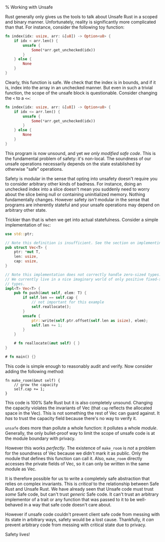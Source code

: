 % Working with Unsafe

Rust generally only gives us the tools to talk about Unsafe Rust in a scoped and
binary manner. Unfortunately, reality is significantly more complicated than
that. For instance, consider the following toy function:

```rust
fn index(idx: usize, arr: &[u8]) -> Option<u8> {
    if idx < arr.len() {
        unsafe {
            Some(*arr.get_unchecked(idx))
        }
    } else {
        None
    }
}
```

Clearly, this function is safe. We check that the index is in bounds, and if it
is, index into the array in an unchecked manner. But even in such a trivial
function, the scope of the unsafe block is questionable. Consider changing the
`<` to a `<=`:

```rust
fn index(idx: usize, arr: &[u8]) -> Option<u8> {
    if idx <= arr.len() {
        unsafe {
            Some(*arr.get_unchecked(idx))
        }
    } else {
        None
    }
}
```

This program is now unsound, and yet *we only modified safe code*. This is the
fundamental problem of safety: it's non-local. The soundness of our unsafe
operations necessarily depends on the state established by otherwise
"safe" operations.

Safety is modular in the sense that opting into unsafety doesn't require you
to consider arbitrary other kinds of badness. For instance, doing an unchecked
index into a slice doesn't mean you suddenly need to worry about the slice being
null or containing uninitialized memory. Nothing fundamentally changes. However
safety *isn't* modular in the sense that programs are inherently stateful and
your unsafe operations may depend on arbitrary other state.

Trickier than that is when we get into actual statefulness. Consider a simple
implementation of `Vec`:

```rust
use std::ptr;

// Note this definition is insufficient. See the section on implementing Vec.
pub struct Vec<T> {
    ptr: *mut T,
    len: usize,
    cap: usize,
}

// Note this implementation does not correctly handle zero-sized types.
// We currently live in a nice imaginary world of only positive fixed-size
// types.
impl<T> Vec<T> {
    pub fn push(&mut self, elem: T) {
        if self.len == self.cap {
            // not important for this example
            self.reallocate();
        }
        unsafe {
            ptr::write(self.ptr.offset(self.len as isize), elem);
            self.len += 1;
        }
    }

    # fn reallocate(&mut self) { }
}

# fn main() {}
```

This code is simple enough to reasonably audit and verify. Now consider
adding the following method:

```rust,ignore
fn make_room(&mut self) {
    // grow the capacity
    self.cap += 1;
}
```

This code is 100% Safe Rust but it is also completely unsound. Changing the
capacity violates the invariants of Vec (that `cap` reflects the allocated space
in the Vec). This is not something the rest of Vec can guard against. It *has*
to trust the capacity field because there's no way to verify it.

`unsafe` does more than pollute a whole function: it pollutes a whole *module*.
Generally, the only bullet-proof way to limit the scope of unsafe code is at the
module boundary with privacy.

However this works *perfectly*. The existence of `make_room` is *not* a
problem for the soundness of Vec because we didn't mark it as public. Only the
module that defines this function can call it. Also, `make_room` directly
accesses the private fields of Vec, so it can only be written in the same module
as Vec.

It is therefore possible for us to write a completely safe abstraction that
relies on complex invariants. This is *critical* to the relationship between
Safe Rust and Unsafe Rust. We have already seen that Unsafe code must trust
*some* Safe code, but can't trust *generic* Safe code. It can't trust an
arbitrary implementor of a trait or any function that was passed to it to be
well-behaved in a way that safe code doesn't care about.

However if unsafe code couldn't prevent client safe code from messing with its
state in arbitrary ways, safety would be a lost cause. Thankfully, it *can*
prevent arbitrary code from messing with critical state due to privacy.

Safety lives!

